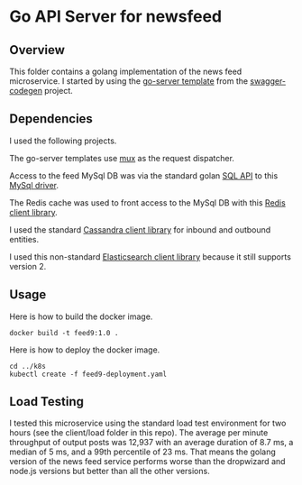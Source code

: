 # Go API Server for newsfeed

## Overview

This folder contains a golang implementation of the news feed microservice. I started by using the
[go-server template](https://github.com/swagger-api/swagger-codegen/tree/master/modules/swagger-codegen/src/main/resources/go-server) from the [swagger-codegen](https://github.com/swagger-api/swagger-codegen) project.

## Dependencies

I used the following projects.

The go-server templates use [mux](https://github.com/gorilla/mux) as the request dispatcher.

Access to the feed MySql DB was via the standard golan [SQL API](https://golang.org/pkg/database/sql/) to this [MySql driver](https://github.com/go-sql-driver/mysql/).

The Redis cache was used to front access to the MySql DB with this [Redis client library](https://github.com/go-redis/redis).

I used the standard [Cassandra client library](https://github.com/gocql/gocql) for inbound and outbound entities.

I used this non-standard [Elasticsearch client library](https://olivere.github.io/elastic/) because it still supports version 2.

## Usage

Here is how to build the docker image.

```
docker build -t feed9:1.0 .
```

Here is how to deploy the docker image.

```
cd ../k8s
kubectl create -f feed9-deployment.yaml
```

## Load Testing

I tested this microservice using the standard load test environment for two hours (see the client/load folder in this repo). The average per minute throughput of output posts was 12,937 with an average duration of 8.7 ms, a median of 5 ms, and a 99th percentile of 23 ms. That means the golang version of the news feed service performs worse than the dropwizard and node.js versions but better than all the other versions.







